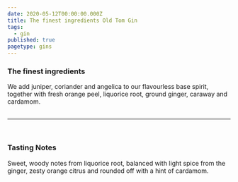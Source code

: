 ```yaml
---
date: 2020-05-12T00:00:00.000Z
title: The finest ingredients Old Tom Gin
tags:
  - gin
published: true
pagetype: gins
---
```

### The finest ingredients

We add juniper, coriander and angelica to our flavourless base spirit, together with fresh orange peel, liquorice root, ground ginger, caraway and cardamom.  <br> <br>

<hr>
<br>

### Tasting Notes

Sweet, woody notes from liquorice root, balanced with light spice from the ginger, zesty orange citrus and rounded off with a hint of cardamom. 